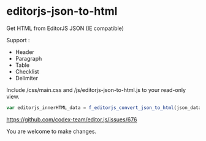 # editorjs-json-to-html
Get HTML from EditorJS JSON (IE compatible)

Support :
  - Header
  - Paragraph
  - Table
  - Checklist
  - Delimiter

Include /css/main.css and /js/editorjs-json-to-html.js to your read-only view.

```javascript
var editorjs_innerHTML_data = f_editorjs_convert_json_to_html(json_data);
```

https://github.com/codex-team/editor.js/issues/676

You are welcome to make changes.
